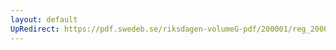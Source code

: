 ```yaml
---
layout: default
UpRedirect: https://pdf.swedeb.se/riksdagen-volumeG-pdf/200001/reg_200001/reg_200001_0018.pdf
---
```

